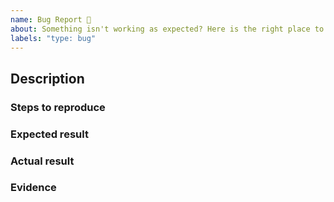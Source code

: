 ```yaml
---
name: Bug Report 🐞
about: Something isn't working as expected? Here is the right place to report.
labels: "type: bug"
---
```


<!--
  Please fill out each section below.
  Before opening a new issue, please search existing issue.
-->

## Description

<!-- Describe the issue that you're seeing.-->

### Steps to reproduce

<!-- Clear steps describing how to reproduce the issue. -->

### Expected result

<!-- What should happen?-->

### Actual result

<!-- What happened.-->

### Evidence

<!-- Screenshot or copy of the log showing the bug, if possible.-->